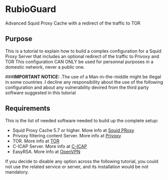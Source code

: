 # RubioGuard
Advanced Squid Proxy Cache with a redirect of the traffic to TOR

## Purpose

This is a tutorial to explain how to build a complex configuration for a Squid Proxy Server that includes an optional redirect of the traffic to Privoxy and TOR
This configuration CAN ONLY be used for personnal purposes in a domestic network, never a public one.

###**IMPORTANT NOTICE:**
.The use of a Man-in-the-middle might be illegal in some countries
.I decline any responsibility about the use of the following configuration and about any vulnerability devired from the third party software suggested in this tutorial

## Requirements

This is the list of needed software needed to build up the complete setup:

- Squid Proxy Cache 5.7 or higher. More info at [Squid PRoxy](http://www.squid-cache.org/)
- Privoxy filtering content Server. More info at [Privoxy](https://www.privoxy.org/)
- TOR. More info at [TOR](https://packages.ubuntu.com/jammy/tor)
- C-ICAP Server. More info at [C-ICAP](https://c-icap.sourceforge.net/)
- EasyRSA. More info at [OpenVPN](https://github.com/OpenVPN/easy-rsa)

If you decide to disable any option across the following tutorial, you could not use the related service or server, and its installation would be not mandatory.





